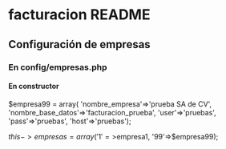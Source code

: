 # facturacion README
## Configuración de empresas
### En config/empresas.php
#### En constructor 
$empresa99 = array(
    'nombre_empresa'=>'prueba SA de CV',
    'nombre_base_datos'=>'facturacion_prueba',
    'user'=>'pruebas',
    'pass'=>'pruebas',
    'host'=>'pruebas'); 
    
$this->empresas = array('1'=>$empresa1, '99'=>$empresa99);    